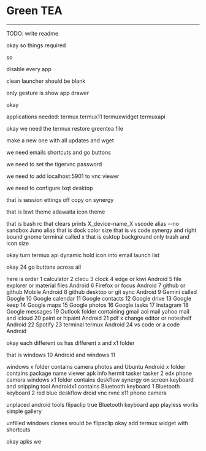 # Green TEA
<hr>

TODO: write readme

okay so things required

so 

disable every app

clean launcher should be blank 

only gesture is show app drawer


okay

applications needed: 
termux termux11 termuxwidget termuxapi

okay we need the termux restore greentea file

make a new  one with all updates and wget

we need emails shortcuts and go buttons

we need to set the tigervnc password

we need to add localhost:5901 to vnc viewer

we need to configure lxqt desktop

that is session ettings off copy on synergy

that is lxwt theme adawaita icon theme

that is bash rc that clears prints X_device-name_X
vscode alias --no sandbox
Juno alias
that is dock color size
that is vs code synergy and right bound gnome terminal called x
that is esktop background only trash and icon size

okay turn termux api dynamic hold icon into email launch list



okay 24 go buttons across all

here is order
1 calculator
2 clecu
3 clock
4 edge or kiwi Android
5 file explorer or material files Android
6 Firefox or focus Android
7 github or github Mobile Android
8 github desktop or git sync Android
9 Gemini called Google
10 Google calendar
11 Google contacts
12 Google drive
13 Google keep 
14 Google maps
15 Google photos
16 Google tasks
17 Instagram
18 Google messages
19 Outlook folder containing gmail aol mail yahoo mail and icloud
20 paint or hipaint Android
21 pdf x change editor or noteshelf Android 
22 Spotify
23 terminal termux Android
24 vs code or a code Android

okay each different os has different x and x1 folder

that is windows 10 Android and windows 11

windows x folder contains camera photos and Ubuntu
Android x folder contains package name viewer apk info hermit tasker tasker 2 edx phone camera
windows x1 folder contains deskflow synergy on screen keyboard and snipping tool
Androidx1 contains Bluetooth keyboard 1 Bluetooth keyboard 2 red blue deskflow droid vnc rvnc x11 phone camera

unplaced android tools flipaclip true Bluetooth keyboard app playless works simple gallery

unfilled windows clones would be flipaclip
okay add termux widget with shortcuts

okay apks we